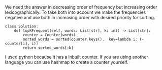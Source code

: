 We need the answer in decreasing order of frequency but increasing order lexicographically. To take both into account we make the frequencies negative and use both in increasing order with desired priority for sorting.

```
class Solution:
    def topKFrequent(self, words: List[str], k: int) -> List[str]:
        counter = Counter(words)
        sorted_words = sorted(counter.keys(),  key=lambda i: (-counter[i], i))
        return sorted_words[:k]
```
I used python because it has a inbuilt counter. If you are using another language you can use hashmap to create a counter yourself.